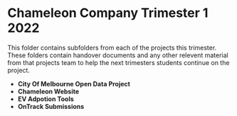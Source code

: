 # Chameleon Company Trimester 1 2022


This folder contains subfolders from each of the projects this trimester. These folders contain handover documents and any other relevent material from that projects team to help the next trimesters students continue on the project.



- **City Of Melbourne Open Data Project**
- **Chameleon Website**
- **EV Adpotion Tools**
- **OnTrack Submissions**
